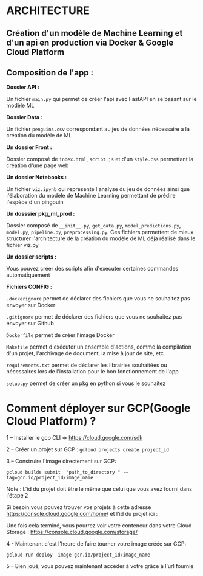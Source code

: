 # ARCHITECTURE

## Création d'un modèle de Machine Learning et d'un api en production via Docker & Google Cloud Platform

## Composition de l'app :

**Dossier API :**

Un fichier `main.py` qui permet de créer l'api avec FastAPI en se basant sur le modèle ML

**Dossier Data :**

Un fichier `penguins.csv` correspondant au jeu de données nécessaire à la création du modèle de ML

**Un dossier Front :**

Dossier composé de `index.html`, `script.js` et d'un `style.css` permettant la création d'une page web

**Un dossier Notebooks :**

Un fichier `viz.ipynb` qui représente l'analyse du jeu de données ainsi que l'élaboration du modèle de Machine Learning permettant de prédire l'espèce d'un pingouin 

**Un dosssier pkg_ml_prod :**

Dossier composé de `__init__.py`, `get_data.py`, `model_predictions.py`, `model.py`, `pipeline.py`, `preprocessing.py`.
Ces fichiers permettent de mieux structurer l'architecture de la création du modèle de ML déjà réalisé dans le fichier viz.py

**Un dossier scripts :**

Vous pouvez créer des scripts afin d'executer certaines commandes automatiquement

**Fichiers CONFIG :**

`.dockerignore` permet de déclarer des fichiers que vous ne souhaitez pas envoyer sur Docker

`.gitignore` permet de déclarer des fichiers que vous ne souhaitez pas envoyer sur Github

`Dockerfile` permet de créer l'image Docker

`Makefile` permet d'exécuter un ensemble d'actions, comme la compilation d'un projet, l'archivage de document, la mise à jour de site, etc

`requirements.txt` permet de déclarer les librairies souhaitées ou nécessaires lors de l'installation pour le bon fonctionnement de l'app

`setup.py` permet de créer un pkg en python si vous le souhaitez

# Comment déployer sur GCP(Google Cloud Platform) ? 

1 – Installer le gcp CLI  => https://cloud.google.com/sdk

2 – Créer un projet sur GCP :
`gcloud projects create project_id`

3 – Construire l'image directement sur GCP:

`gcloud builds submit  "path_to_directory " -–tag=gcr.io/project_id/image_name`

Note : L'id du projet doit être le même que celui que vous avez fourni dans l'étape 2

Si besoin vous pouvez trouver vos projets à cette adresse https://console.cloud.google.com/home/ et l'id du projet ici : 

Une fois cela terminé, vous pourrez voir votre conteneur dans votre Cloud Storage :
https://console.cloud.google.com/storage/

4 - Maintenant c'est l'heure de faire tourner votre image créée sur GCP:

`gcloud run deploy –image gcr.io/project_id/image_name`

5 – Bien joué, vous pouvez maintenant accéder à votre grâce à l'url fournie

